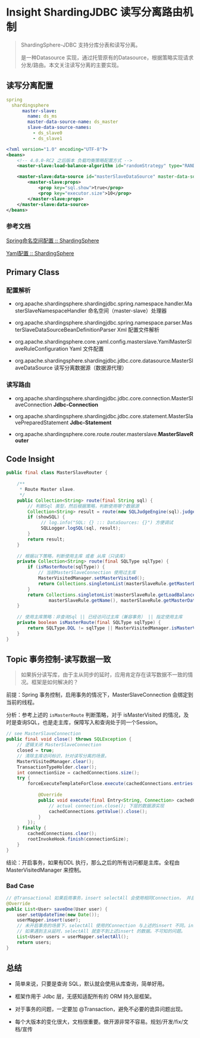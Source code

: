 # Insight ShardingJDBC 读写分离路由机制

> ShardingSphere-JDBC 支持分库分表和读写分离。
> 
> 是一种Datasource 实现，通过托管原有的Datasource，根据策略实现请求分发/路由。本文关注读写分离的主要实现。

## 读写分离配置

```yaml
spring
  shardingsphere
	  master-slave:
		name: ds_ms
		master-data-source-name: ds_master
		slave-data-source-names: 
		  - ds_slave0
		  - ds_slave1
```

```xml
<?xml version="1.0" encoding="UTF-8"?>
<beans>
    <!-- 4.0.0-RC2 之后版本 负载均衡策略配置方式 -->
    <master-slave:load-balance-algorithm id="randomStrategy" type="RANDOM" />

    <master-slave:data-source id="masterSlaveDataSource" master-data-source-name="ds_master" slave-data-source-names="ds_slave0, ds_slave1" strategy-ref="randomStrategy">
        <master-slave:props>
            <prop key="sql.show">true</prop>
            <prop key="executor.size">10</prop>
        </master-slave:props>
    </master-slave:data-source>
</beans>
```

### 参考文档

[Spring命名空间配置 :: ShardingSphere](https://shardingsphere.apache.org/document/legacy/4.x/document/cn/manual/sharding-jdbc/configuration/config-spring-namespace/#%E8%AF%BB%E5%86%99%E5%88%86%E7%A6%BB)

[Yaml配置 :: ShardingSphere](https://shardingsphere.apache.org/document/legacy/4.x/document/cn/manual/sharding-jdbc/configuration/config-yaml/)



## Primary Class

### 配置解析

- org.apache.shardingsphere.shardingjdbc.spring.namespace.handler.MasterSlaveNamespaceHandler 命名空间（master-slave）处理器

- org.apache.shardingsphere.shardingjdbc.spring.namespace.parser.MasterSlaveDataSourceBeanDefinitionParser Xml 配置文件解析

- org.apache.shardingsphere.core.yaml.config.masterslave.YamlMasterSlaveRuleConfiguration Yaml 文件配置

- org.apache.shardingsphere.shardingjdbc.jdbc.core.datasource.MasterSlaveDataSource 读写分离数据源（数据源代理）



### 读写路由

- org.apache.shardingsphere.shardingjdbc.jdbc.core.connection.MasterSlaveConnection **Jdbc-Connection**

- org.apache.shardingsphere.shardingjdbc.jdbc.core.statement.MasterSlavePreparedStatement **Jdbc-Statement**

- org.apache.shardingsphere.core.route.router.masterslave.**MasterSlaveRouter**
  
  

## Code Insight

```java
public final class MasterSlaveRouter {
    
    /**
     * Route Master slave.
     */
    public Collection<String> route(final String sql) {
		// 判断Sql 类型，然后根据策略，判断使用哪个数据源
        Collection<String> result = route(new SQLJudgeEngine(sql).judge().getType());
        if (showSQL) {
             // log.info("SQL: {} ::: DataSources: {}") 方便调试
             SQLLogger.logSQL(sql, result);
        }
        return result;
    }
    
	// 根据以下策略，判断使用主库 或者 从库（只读库）
    private Collection<String> route(final SQLType sqlType) {
        if (isMasterRoute(sqlType)) {
            // 当前MasterSlaveConnection 使用过主库
            MasterVisitedManager.setMasterVisited();
            return Collections.singletonList(masterSlaveRule.getMasterDataSourceName());
        }
        return Collections.singletonList(masterSlaveRule.getLoadBalanceAlgorithm().getDataSource(
                masterSlaveRule.getName(), masterSlaveRule.getMasterDataSourceName(), new ArrayList<>(masterSlaveRule.getSlaveDataSourceNames())));
    }
    
	// 使用主库策略：非查询Sql || 已经访问过主库（兼容事务） || 指定使用主库
    private boolean isMasterRoute(final SQLType sqlType) {
        return SQLType.DQL != sqlType || MasterVisitedManager.isMasterVisited() || HintManager.isMasterRouteOnly();
    }
}
```

## Topic 事务控制-读写数据一致

> 如果拆分读写库，由于主从同步的延时，应用肯定存在读写数据不一致的情况。框架是如何解决的？

前提：Spring 事务控制，启用事务的情况下，MasterSlaveConnection 会绑定到当前的线程。

分析：参考上述的 `isMasterRoute` 判断策略，对于 isMasterVisited 的情况，及时是查询SQL，也是走主库，保障写入和查询处于同一个Session。

```java
// see MasterSlaveConnection
public final void close() throws SQLException {
	// 逻辑关闭 MasterSlaveConnection
	closed = true;
	// 清除主库访问标识，针对读写分离的场景。
	MasterVisitedManager.clear();
	TransactionTypeHolder.clear();
	int connectionSize = cachedConnections.size();
	try {
		forceExecuteTemplateForClose.execute(cachedConnections.entries(), new ForceExecuteCallback<Entry<String, Connection>>() {
	
			@Override
			public void execute(final Entry<String, Connection> cachedConnections) throws SQLException {
				// actual connection.close(); 下层的数据源实现
				cachedConnections.getValue().close();
			}
		});
	} finally {
		cachedConnections.clear();
		rootInvokeHook.finish(connectionSize);
	}
}
```

结论：开启事务，如果有DDL 执行，那么之后的所有访问都是主库。全程由 MasterVisitedManager 来控制。

### Bad Case

```java
// @Transactional 如果启用事务，insert selectAll 会使用相同Connection， 并且 setMasterVisited = true 
@Override
public List<User> saveOne(User user) {
	user.setUpdateTime(new Date());
	userMapper.insert(user);
	// 未开启事务的场景下，selectAll 使用的Connection 与上述的insert 不同。insert 使用主库，selectAll 使用从库
	// 如果遇到主从延时，selectAll 就查不到上述insert 的数据。不可知的问题。
	List<User> users = userMapper.selectAll();
	return users;
}
```



## 总结

- 简单来说，只要是查询 SQL，默认就会使用从库查询，简单好用。

- 框架作用于 Jdbc 层，无感知适配所有的 ORM 持久层框架。

- 对于事务的问题，一定要加 @Transaction，避免不必要的诡异问题出现。

- 每个大版本的变化很大，文档很重要。做开源非常不容易。规划/开发/fix/文档/宣传


